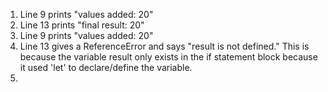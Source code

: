 1. Line 9 prints "values added: 20"
2. Line 13 prints "final result: 20"
3. Line 9 prints "values added: 20"
4. Line 13 gives a ReferenceError and says "result is not defined." This is because the variable result only exists in the if statement block because it used 'let' to declare/define the variable.
5. 
